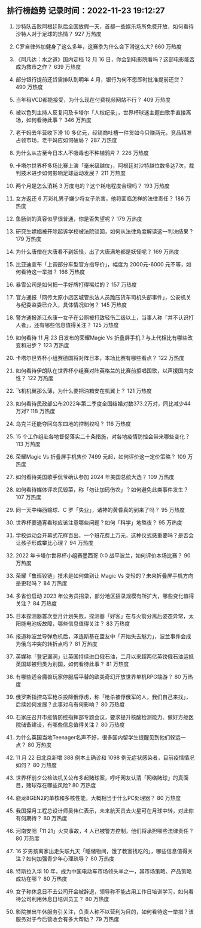 
## 排行榜趋势 记录时间：2022-11-23 19:12:27
  
  1. 沙特队击败阿根廷队后全国放假一天，首都一些娱乐场所免费开放，如何看待沙特人对于足球的热情？ 927 万热度
    
  2. C罗自律外加健身了这么多年，这赛季为什么会下滑这么大? 660 万热度
    
  3. 《阿凡达：水之道》国内定档 12 月 16 日，你会到电影院看吗？这部电影能否成为救市之作？ 639 万热度
    
  4. 部分银行提前还贷需排队到明年 4 月，银行为何不愿即时批准提前还贷？ 490 万热度
    
  5. 当年租VCD都能接受，为什么现在付费视频网站不行？ 409 万热度
    
  6. 被以色列主持人反复问及卡塔尔「人权纪录」，世界杯球迷主题曲歌手直接离场，如何看待此事？ 346 万热度
    
  7. 老干妈去年营收下滑 10 多亿元，经销商吐槽一件货如今只赚两元，竞品精准占领市场，老干妈应如何破局？ 287 万热度
    
  8. 为什么从古至今日本人不吸毒也不种植鸦片？ 226 万热度
    
  9. 卡塔尔世界杯多场比赛上演「毫米级越位」，阿根廷对沙特越位数多达7次，裁判技术进步如何影响足球运动发展？ 211 万热度
    
  10. 两个月是怎么消耗 3 万度电的？这个耗电程度合理吗？ 193 万热度
    
  11. 女方返还 6 万彩礼男子嫌少将女子杀害，他将面临怎样的法律责任？ 186 万热度
    
  12. 鱼肠剑的真容似乎很普通，你是否失望呢？ 179 万热度
    
  13. 研究生嫖娼被开除起诉学校被法院驳回，如何从法律角度解读这一判决结果？ 179 万热度
    
  14. 为什么唐僧在大唐看不到妖怪，出了大唐满地都是妖怪呢？ 169 万热度
    
  15. 比亚迪宣布「上调部分车型官方指导价」，幅度为 2000元-6000 元不等，如何看待这一举措？ 166 万热度
    
  16. 暴雪公司是如何把一手好牌打得稀烂的？ 157 万热度
    
  17. 官方通报「网传太原小店区城管执法人员跪压货车司机头部事件」，公安机关与纪委监委已介入，具体情况如何？ 145 万热度
    
  18. 警方通报浙江永康一女子在公厕被打致轻伤二级以上，当事人称「并不认识打人者」，还有哪些信息值得关注？ 125 万热度
    
  19. 如何看待 11 月 23 日发布的荣耀Magic Vs 折叠屏手机？与上代相比有哪些改变和进步？ 123 万热度
    
  20. 卡塔尔世界杯小组赛德国将对阵日本，本场比赛有哪些看点？ 122 万热度
    
  21. 如何看待伊朗队在世界杯小组赛对阵英格兰的比赛前拒唱国歌，以声援国内女性？ 122 万热度
    
  22. 飞机机翼那么薄，为什么要把油箱安在机翼上？ 121 万热度
    
  23. 如何看待民政部公布2022年第二季度全国结婚对数373.2万对，同比减少44万对? 118 万热度
    
  24. 乌克兰还能夺回乌东四地的控制权吗？ 116 万热度
    
  25. 15 个工作组赴各地督促落实二十条措施，对各地疫情防控会带来哪些变化？ 113 万热度
    
  26. 荣耀Magic Vs 折叠屏手机售价 7499 元起，如何评价这一定价策略？ 109 万热度
    
  27. 如何看待美国歌手侃爷确认参加 2024 年美国总统大选？ 109 万热度
    
  28. 如何看待媒体评农民毁菜，称「勿让加码伤农」？如何避免此类事件发生？ 107 万热度
    
  29. 同一天中梅西输球、C 罗「失业」，诸神的黄昏真的到来了吗？ 95 万热度
    
  30. 世界杯要通宵看球应该注意哪些问题？如何「科学」地熬夜？ 95 万热度
    
  31. 学校运动会开幕式花样百出，一个班花费上万元，这种仪式感重要吗？是否会让孩子形成攀比心理？ 94 万热度
    
  32. 2022 年卡塔尔世界杯小组赛墨西哥 0:0 战平波兰，如何评价本场比赛？ 90 万热度
    
  33. 荣耀「鲁班铰链」技术是如何做到让 Magic Vs 变轻的？未来折叠屏手机方向是更轻吗？ 84 万热度
    
  34. 多省份启动 2023 年公务员招录，部分地区招录规模有所扩大，哪些变化值得关注？ 84 万热度
    
  35. 日本探测器首次登月计划失败，探测器「好客」在与火箭分离后姿态异常，太阳能电池板故障，哪些信息值得关注？ 83 万热度
    
  36. 报道称波兰导弹危机后，泽连斯基在盟友中「开始失去魅力」，波兰事件会成为俄乌冲突的转折点吗？ 81 万热度
    
  37. 英媒称「登记漏洞」让英国持续进口俄石油，二月以来超两亿英镑俄石油运抵英国却被归类为别国，如何看待此事？ 81 万热度
    
  38. 有哪些适合魔兽玩家停服后平替的欧美奇幻开放世界单机RPG端游？ 80 万热度
    
  39. 俄罗斯指控乌军枪杀投降俄俘虏，称「枪杀被俘俄军的人，我们自己来找」，后续如何发展？此事对乌有何影响？ 80 万热度
    
  40. 石家庄召开市疫情防控指挥部专题会议，要求提升核酸检测能力、做好方舱医院储备建设，有哪些信息值得关注？ 80 万热度
    
  41. 为什么英国当地Teenager名声不好，很多国内留学生提醒见到他们躲远一点？ 80 万热度
    
  42. 11 月 22 日北京新增 388 例本土确诊和 1098 例无症状感染者，目前疫情情况如何？ 80 万热度
    
  43. 世界杯前夕公检法机关公布多起赌球案，呼吁网友认清「网络赌球」的真面目，赌球存在哪些风险? 80 万热度
    
  44. 骁龙8GEN2的单核和多核性能，大概相当于什么PC处理器？ 80 万热度
    
  45. 我国探月工程总设计师吴伟仁表示，未来航天员去火星可在月球中转，对此你有何期待？ 80 万热度
    
  46. 河南安阳「11·21」火灾事故，4 人已被警方控制，他们将承担哪些法律责任？ 80 万热度
    
  47. 16 岁男孩离家出走失联九天「睡储物间，饿了教室找吃的」，哪些信息值得关注？如何加强青少年心理疏导？ 80 万热度
    
  48. 特斯拉入华 10 年，成为中国电动车市场领头羊之一，其市场策略、产品策略成功在哪？ 80 万热度
    
  49. 女子称休息日不去公司开会被辞退，领导称不能占用工作日培训学习，如何看待公司利用休息日培训员工？ 80 万热度
    
  50. 影院推出午休服务引关注，负责人称不以营利为目的，如何看待这一举措？该服务对于今后营收会有多大帮助？ 79 万热度
    